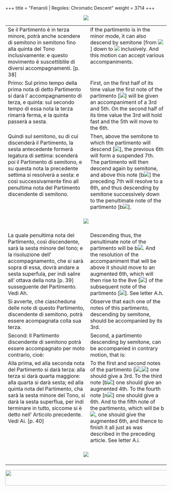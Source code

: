 +++
title = "Fenaroli | Regoles: Chromatic Descent"
weight = 3714
+++

<body>
<p align="center"><img src="../../PrevIndexNextTop.jpg" border="0" usemap="#Map"></p>
<map name="Map">
  <area shape="rect" coords="28,0,122,22" href="regoleP12.htm">
  <area shape="rect" coords="437,0,532,22" href="index.htm">
  <area shape="rect" coords="830,0,920,22" href="regoleP14.htm">
</map>
<table width="850" align="center" cellpadding="5" cellspacing="5">
  <colgroup>
  <col width="425">
  <col width="425">
  </colgroup>
  <tbody><tr>
    <td valign="top">Se il Partimento è in terza minore, potrà anche scendere di semitono in semitono fino alla quinta del Tono inclusivamente: e questo movimento è suscettiblile di diversi accompagnamenti. [p. 38]</td>
    <td valign="top">If the partimento is in the minor mode, it can also descend by semitone [from <img src="BassOne.gif">] down to <img src="BassFive.gif"> inclusively. And this motion can accept various accompaniments.</td>
  </tr><tr>
    <td valign="top">Primo: Sul primo tempo della prima nota di detto Partimento si darà l’ accompagnamento di terza, e quinta: sul secondo tempo di essa nota la terza rimarrà ferma, e la quinta passerà a sesta.</td>
    <td valign="top">First, on the first half of its time value the first note of the partimento [<img src="BassOne.gif">] will be given an accompaniment of a 3rd and 5th. On the second half of its time value the 3rd will hold fast and the 5th will move to the 6th.</td>
  </tr><tr>
    <td valign="top">Quindi sul semitono, su di cui discenderà il Partimento, la sesta antecedente formerà legatura di settima: scenderà poi il Partimento di semitono, e su questa nota la precedente settima si resolverà a sesta: e così successivamente fino all penultima nota del Partimento discendente di semitono.</td>
    <td valign="top">Then, above the semitone to which the partimento will descend [<img src="BassSeven.gif">], the previous 6th will form a suspended 7th. The partimento will then descend again by semitone, and above this note [b<img src="BassSeven.gif">] the preceding 7th will resolve to a 6th, and thus descending by semitone successively down to the penultimate note of the partimento [b<img src="BassSix.gif">].</td>
  </tr><tr>
    <td colspan="2" align="center"><br>
      <img src="images/ExampleP38Ah.gif"><br>
      <br></td>
  </tr><tr>
    <td valign="top">La quale penultima nota del Partimento, così discendente, sarà la sesta minore del tono; e la risoluzione dell’ accompagnamento, che si sarà sopra di essa, dovrà andare a sesta superfula, per indi salire all’ ottava della nota [p. 39] susseguente del Partimento. Vedi Ah.</td>
    <td valign="top">Descending thus, the penultimate note of the partimento will be b<img src="BassSix.gif">. And the resolution of the accompaniment that will be above it should move to an augmented 6th, which will then rise to the 8ve [<img src="MelFive.gif">] of the subsequent note of the partimento [<img src="BassFive.gif">]. See letter A.h.</td>
  </tr><tr>
    <td valign="top">Si avverte, che ciascheduna delle note di questo Partimento, discendente di semitono, potrà essere acompagnata colla sua terza.</td>
    <td valign="top">Observe that each one of the notes of this partimento, descending by semitone, should be accompanied by its 3rd.</td>
  </tr><tr>
    <td valign="top">Second: Il Partimento discendente di semitono potrà essere accompagnato per moto contrario, cioè:</td>
    <td valign="top">Second, a partimento descending by semitone, can be accompanied in contrary motion, that is:</td>
  </tr><tr>
    <td valign="top">Alla prima, ed alla seconda nota del Partimento si darà terza: alla terza si darà quarta maggiore: alla quarta si darà sesta; ed alla quinta nota del Partimento, cha sarà la sesta minore del Tono, si darà la sesta superflua, per indi terminare in tutto, siccome si è detto nell’ Articolo precedente. Vedi Ai. [p. 40]</td>
    <td valign="top">To the first and second notes of the partimento [<img src="BassEight.gif">,<img src="BassSeven.gif">] one should give a 3rd. To the third note [b<img src="BassSeven.gif">] one should give an augmented 4th. To the fourth note [n<img src="BassSix.gif">] one should give a 6th. And to the fifth note of the partimento, which will be b<img src="BassSix.gif">, one should give the augmented 6th, and thence to finish it all just as was described in the preceding article. See letter A.i.</td>
  </tr><tr>
    <td colspan="2" align="center"><br>
      <img src="images/ExampleP39Ai.gif"><br>
      <br></td>
</tr></tbody></table>
<p align="center"><img src="../../PrevIndexNextBot.jpg" width="962" height="48" border="0" usemap="#Map3"></p>
<map name="Map3">
  <area shape="rect" coords="29,25,123,47" href="regoleP12.htm">
  <area shape="rect" coords="435,25,530,47" href="index.htm">
  <area shape="rect" coords="831,25,921,47" href="regoleP14.htm">
</map>


</body>
